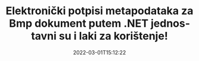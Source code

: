 ---
############################# Static ############################
layout: "auto-gen-signature"
date: 2022-03-01T15:12:22
draft: false
operation: Sign
signaturetype: Metadata
fileformat: Bmp
productName: .NET
lang: hr
productCode: net
otherformats: pdf doc docx docm dot dotm dotx odt ott rtf xls xlsx xlsm xlsb csv ods ots xltx xltm ppt pptx pps ppsx odp otp potx potm pptm ppsm png jpg bmp gif tiff svg webp wmf
breadcrumb: Put Metadata signature on Bmp for C#

############################# Head ############################
head_title: "Dodajte elektroničke potpise metapodataka Bmp dokumentima putem C#"
head_description: "Koristite metapodatke kao skrivene elektroničke potpise unutar svojih Bmp dokumenata pomoću nekoliko redaka C# koda. Upotrijebite GroupDocs Document Signature API za e-potpisivanje vaših poslovnih dokumenata i datoteka s informacijama o metapodacima."

############################# Header ############################
title: "Elektronički potpisi metapodataka za Bmp dokument putem .NET jednostavni su i laki za korištenje!"
description: "ePotpišite svoje Bmp dokumente i ugovore sa skrivenim unosima metapodataka. Generirajte metapodatke za PDF-ove, MS Word dokumente, MS Excel radne knjige, MS PowerPoint prezentacije i razne formate slika bez problema i dodatnog kodiranja."
bg_image: "https://cms.admin.containerize.com/templates/aspose/App_Themes/V3/images/bg/header1.png"
bg_overlay: false
button:
    enable: true

############################# SubMenu ############################
submenu:
    enable: true

    left:
        img_alt: "GroupDocs.Signature for .NET"
        image: "https://cms.admin.containerize.com/templates/groupdocs/images/product-logos/90x90-noborder/groupdocs-signature-net.png"
        product: "GroupDocs.Signature"
        platform: ".NET"



############################# About ############################
about:
    enable: true
    title: "O API-ju za potpise metapodataka GroupDocs.Signature for .NET"
    content: |
        [GroupDocs.Signature for .NET](https://products.groupdocs.com/signature/net/) je popularan API za e-potpisivanje digitalnih dokumenata. Dostupni su potpisi kao što su tekstovi, slike, digitalni certifikati, crtični kodovi, QR kodovi, pečati ili metapodaci. Potpisi se mogu staviti na PDF-ove, MS Word dokumente, MS Excel radne knjige, MS PowerPoint prezentacije, Adobe Photoshop datoteke i razne formate slika. Korisnici mogu potpisati svoj dokument i ažurirati, pretraživati, verificirati, brisati ili pregledavati e-potpise koji su stavljeni na te dokumente. Štoviše, pruža se mnogo mogućnosti za prilagodbu potpisa.
    

############################# Steps ############################
steps:
    enable: true
    title_left: "Koraci za potpisivanje Bmp s Metadata u C#"
    content_left: |
        [GroupDocs.Signature for .NET](https://products.groupdocs.com/signature/net/) pruža mogućnost brzog i jednostavnog potpisivanja Bmp dokumenata s Metadata potpisima.
        
        * Stvorite instancu klase potpisa koja daje Bmp datoteku koja bi se trebala potpisati kao put ili memorijski tok
        * Instancirajte klasu SignOptions i postavite sve tražene podatke.
        * Pozovite metodu Signature.Sign() prosljeđujući izlaznu datoteku Bmp ili memorijski tok

    title_right: " Zahtjevi sustava"
    content_right: |
        GroupDocs.Signature for .NET podržani su na svim glavnim platformama i operativnim sustavima. Prije izvršavanja koda u nastavku, provjerite imate li sljedeće preduvjete instalirane na vašem sustavu.

        * Operativni sustavi: Microsoft Windows, Linux, MacOS
        * Razvojna okruženja: Microsoft Visual Studio, Xamarin, MonoDevelop
        * Frameworks: .NET Framework, .NET Standard, .NET Core, Mono
        * Preuzmite najnoviji GroupDocs.Signature for .NET od [Nuget](https://www.nuget.org/packages/groupdocs.signature)
         
    code: |
        ```csharp    
        
        // Set up input Bmp file
        string filePath = "input.bmp";
        // Set up output file
        string outputFilePath = "output.bmp";

        // Instantiate Signature for input file
        using (var signature = new GroupDocs.Signature.Signature(filePath))
        {
                // instantiate metadata signing options
                MetadataSignOptions options = new MetadataSignOptions();

                // Specify different Metadata Signatures and add them to options signature collection
                // set start id
                ushort imgsMetadataId = 41996;
                // setup int value
                ImageMetadataSignature mdSign_DocId = new ImageMetadataSignature(imgsMetadataId++, 123456); // int
                options.Signatures.Add(mdSign_DocId);
                // setup Author property
                ImageMetadataSignature mdSign_Author = new ImageMetadataSignature(imgsMetadataId++, "Mr.Scherlock Holmes"); // string
                options.Signatures.Add(mdSign_Author);
                // setup data of sign date
                ImageMetadataSignature mdSign_Date = new ImageMetadataSignature(imgsMetadataId++, DateTime.Now); // DateTime
                options.Signatures.Add(mdSign_Date);
                // setup double
                ImageMetadataSignature mdSign_Amnt = new ImageMetadataSignature(imgsMetadataId++, 123.456M); //decimal value
                options.Signatures.Add(mdSign_Amnt);

                // sign Bmp document
                SignResult result = signature.Sign(outputFilePath, options);
        }

        ```

############################# Demos ############################
demos:
    enable: true
    title: "Potpisivanje Bmp dokumenata s Metadata Live Demo"
    content: |
       Potpišite datoteku Bmp raznim potpisima upravo sada tako da posjetite [GroupDocs.Signature App](https://products.groupdocs.app/signature/family) web mjesto. Besplatan online demo čeka na vas.          

############################# More Formats ############################
more_formats:
    enable: true
    title: "Drugi podržani potpisi Metadata za C#"
    content: |
        "Također možete potpisati Bmp drugim vrstama potpisa. Pogledajte popis u nastavku."
    format: 
       
       
back_to_top:
    enable: true
---